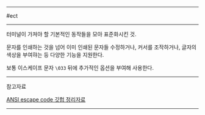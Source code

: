 
---

#ect

---

터미널이 가져야 할 기본적인 동작들을 모아 표준화시킨 것.

문자를 인쇄하는 것을 넘어 이미 인쇄된 문자들 수정하거나, 커서를 조작하거나, 글자의 색상을 부여햐는 등 다양한 기능을 지원한다.

보통 이스케이프 문자 `\033` 뒤에 추가적인 옵션을 부여해 사용한다.

---

참고자료

[ANSI escape code 깃헙 정리자료](https://gist.github.com/fnky/458719343aabd01cfb17a3a4f7296797)

---